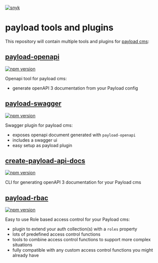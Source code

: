 [![snyk](https://snyk.io/test/github/teunmooij/payload-tools/badge.svg)](https://snyk.io/test/github/teunmooij/payload-tools)

# payload tools and plugins

This repository will contain multiple tools and plugins for [payload cms](https://payloadcms.com):

## [payload-openapi](./packages/openapi/README.md)

[![npm version](https://badge.fury.io/js/payload-openapi.svg)](https://www.npmjs.com/package/payload-openapi)

Openapi tool for payload cms:

- generate openAPI 3 documentation from your Payload config

## [payload-swagger](./packages/swagger/README.md)

[![npm version](https://badge.fury.io/js/payload-swagger.svg)](https://www.npmjs.com/package/payload-swagger)

Swagger plugin for payload cms:

- exposes openapi document generated with `payload-openapi`
- includes a swagger ui
- easy setup as payload plugin

## [create-payload-api-docs](./packages/create-api-docs/README.md)

[![npm version](https://badge.fury.io/js/create-payload-api-docs.svg)](https://www.npmjs.com/package/create-payload-api-docs)

CLI for generating openAPI 3 documentation for your Payload cms

## [payload-rbac](./packages/rbac/README.md)

[![npm version](https://badge.fury.io/js/payload-rbac.svg)](https://www.npmjs.com/package/payload-rbac)

Easy to use Role based access control for your Payload cms:
- plugin to extend your auth collection(s) with a `roles` property
- lots of predefined access control functions
- tools to combine access control functions to support more complex situations
- fully compatible with any custom access control functions you might already have
